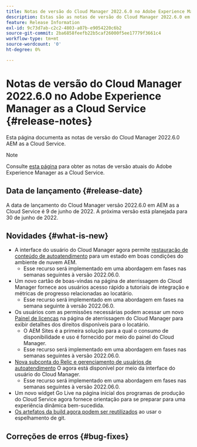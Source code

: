 ```yaml
---
title: Notas de versão do Cloud Manager 2022.6.0 no Adobe Experience Manager as a Cloud Service
description: Estas são as notas de versão do Cloud Manager 2022.6.0 em AEM as a Cloud Service.
feature: Release Information
exl-id: 9c73d7ab-c2c2-4803-a07b-e9054220c6b2
source-git-commit: 2ba6858feefb22b5caf26000f5ee17779f3661c4
workflow-type: tm+mt
source-wordcount: '0'
ht-degree: 0%

---
```



# Notas de versão do Cloud Manager 2022.6.0 no Adobe Experience Manager as a Cloud Service {#release-notes}

Esta página documenta as notas de versão do Cloud Manager 2022.6.0 AEM as a Cloud Service.

>[!NOTE]
>
>Consulte [esta página](/help/release-notes/release-notes-cloud/release-notes-current.md) para obter as notas de versão atuais do Adobe Experience Manager as a Cloud Service.

## Data de lançamento {#release-date}

A data de lançamento do Cloud Manager versão 2022.6.0 em AEM as a Cloud Service é 9 de junho de 2022. A próxima versão está planejada para 30 de junho de 2022.

## Novidades {#what-is-new}

* A interface do usuário do Cloud Manager agora permite [restauração de conteúdo de autoatendimento](/help/operations/backup.md) para um estado em boas condições do ambiente de nuvem AEM.
   * Esse recurso será implementado em uma abordagem em fases nas semanas seguintes à versão 2022.06.0.
* Um novo cartão de boas-vindas na página de aterrissagem do Cloud Manager fornece aos usuários acesso rápido a tutoriais de integração e métricas de progresso relacionadas ao locatário.
   * Esse recurso será implementado em uma abordagem em fases na semana seguinte à versão 2022.06.0.
* Os usuários com as permissões necessárias podem acessar um novo [Painel de licenças](/help/implementing/cloud-manager/license-dashboard.md) na página de aterrissagem do Cloud Manager para exibir detalhes dos direitos disponíveis para o locatário.
   * O AEM Sites é a primeira solução para a qual o consumo de disponibilidade e uso é fornecido por meio do painel do Cloud Manager.
   * Esse recurso será implementado em uma abordagem em fases nas semanas seguintes à versão 2022.06.0.
* [Nova subconta do Relic e gerenciamento de usuários de autoatendimento](/help/implementing/cloud-manager/user-access-new-relic.md) O agora está disponível por meio da interface do usuário do Cloud Manager.
   * Esse recurso será implementado em uma abordagem em fases nas semanas seguintes à versão 2022.06.0.
* Um novo widget Go Live na página inicial dos programas de produção do Cloud Service agora fornece orientação para se preparar para uma experiência dinâmica bem-sucedida.
* [Os artefatos da build agora podem ser reutilizados](/help/implementing/cloud-manager/getting-access-to-aem-in-cloud/setting-up-project.md#build-artifact-reuse) ao usar o espelhamento de git.

## Correções de erros {#bug-fixes}
